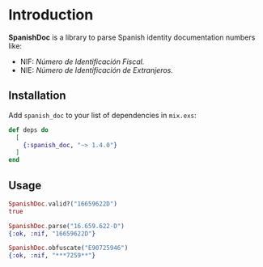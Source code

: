 # Introduction

**SpanishDoc** is a library to parse Spanish identity documentation numbers like:

  * NIF: _Número de Identificación Fiscal._
  * NIE: _Número de Identificación de Extranjeros._

## Installation

Add `spanish_doc` to your list of dependencies in `mix.exs`:

```elixir
def deps do
  [
    {:spanish_doc, "~> 1.4.0"}
  ]
end
```

## Usage

```elixir
SpanishDoc.valid?("16659622D")
true

SpanishDoc.parse("16.659.622-D")
{:ok, :nif, "16659622D"}

SpanishDoc.obfuscate("E90725946")
{:ok, :nif, "***7259**"}
```
